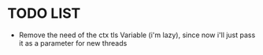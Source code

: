 # TODO LIST
- Remove the need of the ctx tls Variable (i'm lazy), since now i'll just pass it as a parameter for new threads